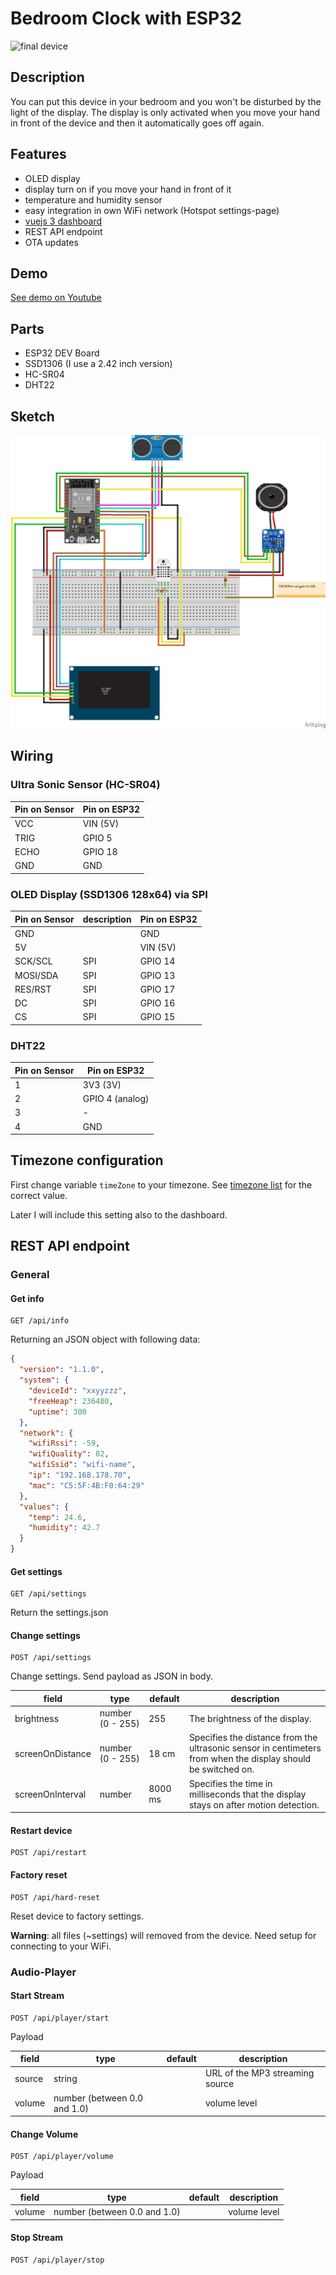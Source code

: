 # Bedroom Clock with ESP32

![final device](/docs/device.jpg)

## Description

You can put this device in your bedroom and you won't be disturbed by the light of the display. The display is only activated when you move your hand in front of the device and then it automatically goes off again.

## Features

- OLED display
- display turn on if you move your hand in front of it
- temperature and humidity sensor
- easy integration in own WiFi network (Hotspot settings-page)
- [vuejs 3 dashboard](https://github.com/coding-lemur/bed-room-clock-dashboard)
- REST API endpoint
- OTA updates

## Demo

[See demo on Youtube](https://youtu.be/ncI8ftF5udI)

## Parts

- ESP32 DEV Board
- SSD1306 (I use a 2.42 inch version)
- HC-SR04
- DHT22

## Sketch

![sketch](/docs/beed-room-clock-sketch_bb.png)

## Wiring

### Ultra Sonic Sensor (HC-SR04)

| Pin on Sensor | Pin on ESP32 |
| ------------- | ------------ |
| VCC           | VIN (5V)     |
| TRIG          | GPIO 5       |
| ECHO          | GPIO 18      |
| GND           | GND          |

### OLED Display (SSD1306 128x64) via SPI

| Pin on Sensor | description | Pin on ESP32 |
| ------------- | ----------- | ------------ |
| GND           |             | GND          |
| 5V            |             | VIN (5V)     |
| SCK/SCL       | SPI         | GPIO 14      |
| MOSI/SDA      | SPI         | GPIO 13      |
| RES/RST       | SPI         | GPIO 17      |
| DC            | SPI         | GPIO 16      |
| CS            | SPI         | GPIO 15      |

### DHT22

| Pin on Sensor  | Pin on ESP32    |
| -------------  | --------------- |
| 1              | 3V3 (3V)        |
| 2              | GPIO 4 (analog) |
| 3              | -               |
| 4              | GND             |

## Timezone configuration

First change variable `timeZone` to your timezone. See [timezone list](https://github.com/nayarsystems/posix_tz_db/blob/master/zones.csv) for the correct value.

Later I will include this setting also to the dashboard.

## REST API endpoint

### General

#### Get info

```http
GET /api/info
```

Returning an JSON object with following data:

```json
{
  "version": "1.1.0",
  "system": {
    "deviceId": "xxyyzzz",
    "freeHeap": 236480,
    "uptime": 300
  },
  "network": {
    "wifiRssi": -59,
    "wifiQuality": 82,
    "wifiSsid": "wifi-name",
    "ip": "192.168.178.70",
    "mac": "C5:5F:4B:F0:64:29"
  },
  "values": {
    "temp": 24.6,
    "humidity": 42.7
  }
}
```

#### Get settings

```http
GET /api/settings
```

Return the settings.json

#### Change settings

```http
POST /api/settings
```

Change settings.
Send payload as JSON in body.

| field            | type             | default | description                                                                                                   |
| ---------------- | ---------------- | ------- | ------------------------------------------------------------------------------------------------------------- |
| brightness       | number (0 - 255) | 255     | The brightness of the display.                                                                                |
| screenOnDistance | number (0 - 255) | 18 cm   | Specifies the distance from the ultrasonic sensor in centimeters from when the display should be switched on. |
| screenOnInterval | number           | 8000 ms | Specifies the time in milliseconds that the display stays on after motion detection.                          |

#### Restart device

```http
POST /api/restart
```

#### Factory reset

```http
POST /api/hard-reset
```

Reset device to factory settings.

**Warning**: all files (~settings) will removed from the device. Need setup for connecting to your WiFi.

### Audio-Player

#### Start Stream

```http
POST /api/player/start
```

Payload

| field            | type             | default | description                                                                                                   |
| ---------------- | ---------------- | ------- | ------------------------------------------------------------------------------------------------------------- |
| source                                                                                | string | | URL of the MP3 streaming source
| volume | number (between 0.0 and 1.0) |    | volume level |

#### Change Volume

```http
POST /api/player/volume
```

Payload

| field            | type             | default | description                                                                                                   |
| ---------------- | ---------------- | ------- | ------------------------------------------------------------------------------------------------------------- |
| volume | number (between 0.0 and 1.0) |    | volume level |

#### Stop Stream

```http
POST /api/player/stop
```

